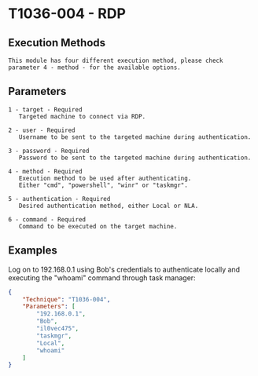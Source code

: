 # T1036-004 - RDP

## Execution Methods

	This module has four different execution method, please check parameter 4 - method - for the available options.

## Parameters
	1 - target - Required
	   Targeted machine to connect via RDP.

	2 - user - Required
	   Username to be sent to the targeted machine during authentication.

	3 - password - Required
	   Password to be sent to the targeted machine during authentication.

	4 - method - Required
	   Execution method to be used after authenticating. 
	   Either "cmd", "powershell", "winr" or "taskmgr".

	5 - authentication - Required
	   Desired authentication method, either Local or NLA.

	6 - command - Required
	   Command to be executed on the target machine.

## Examples

Log on to 192.168.0.1 using Bob's credentials to authenticate locally and executing the "whoami" command through task manager:

```json
{
    "Technique": "T1036-004",
    "Parameters": [
	    "192.168.0.1",
	    "Bob",
	    "il0vec475",
	    "taskmgr",
	    "Local",
	    "whoami"
    ]
}
```